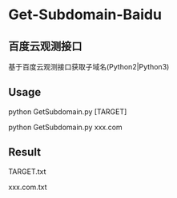 # Get-Subdomain-Baidu
## 百度云观测接口
基于百度云观测接口获取子域名(Python2|Python3)

## Usage 
python GetSubdomain.py [TARGET]

python GetSubdomain.py xxx.com

## Result
TARGET.txt

xxx.com.txt